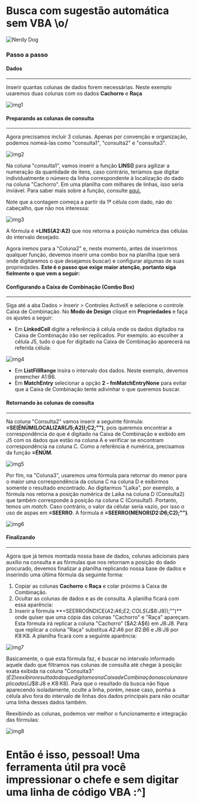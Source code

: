 
# Busca com sugestão automática sem VBA \o/

![Nerdy Dog](https://dogsaholic.com/wp-content/uploads/2018/08/nerdy-dog-with-a-laptop-810x515.png)

### Passo a passo

#### Dados


------------

Inserir quantas colunas de dados forem necessárias. Neste exemplo usaremos duas colunas com os dados **Cachorro** e **Raça**

![img1](https://i.imgur.com/4RmfHAb.jpg)

#### Preparando as colunas de consulta

------------
Agora precisamos incluir 3 colunas. Apenas por convenção e organização, podemos nomeá-las como "consulta1", "consulta2" e "consulta3".

![img2](https://i.imgur.com/7Si3MSM.jpg)


Na coluna "consulta1", vamos inserir a função **LINS()** para agilizar a numeração da quantidade de itens, caso contrário, teríamos que digitar individualmente o número da linha correspondente à localização do dado na coluna "Cachorro". Em uma planilha com milhares de linhas, isso seria inviável. Para saber mais sobre a função, consulte [aqui.](https://support.office.com/pt-br/article/lins-fun%C3%A7%C3%A3o-lins-b592593e-3fc2-47f2-bec1-bda493811597)

Note que a contagem começa a partir da 1ª célula com dado, não do cabeçalho, que não nos interessa:

![img3](https://i.imgur.com/rBR5iXA.jpg)

A fórmula é **=LINS($A$2:A2)** que nos retorna a posição numérica das células do intervalo desejado.

Agora iremos para a "Coluna2" e, neste momento, antes de inserirmos qualquer função, devemos inserir uma combo box na planilha (que será onde digitaremos o que desejamos buscar) e configurar algumas de suas propriedades. **Este é o passo que exige maior atenção, portanto siga fielmente o que vem a seguir:**

#### Configurando a Caixa de Combinação (Combo Box)

---

Siga até a aba Dados > Inserir > Controles ActiveX e selecione o controle Caixa de Combinação. No **Modo de Design** clique em **Propriedades** e faça os ajustes a seguir:
- Em **LinkedCell** digite a referência à célula onde os dados digitados na Caixa de Combinação irão ser replicados. Por exemplo. ao escolher a célula J5, tudo o que for digitado na Caixa de Combinação aparecerá na referida célula:

![img4](https://i.imgur.com/TW9rrmx.jpg)

- Em **ListFillRange** insira o intervalo dos dados. Neste exemplo, devemos preencher A1:B6.
- Em **MatchEntry** selecionar a opção **2 - fmMatchEntryNone** para evitar que a Caixa de Combinação tente adivinhar o que queremos buscar.

#### Retornando às colunas de consulta 

---

Na coluna "Consulta2" vamos inserir a seguinte fórmula: **=SE(ÉNÚM(LOCALIZAR($J$5;A2));C2;"")**, pois queremos encontrar a correspondência do que é digitado na Caixa de Combinação e exibido em J5 com os dados que estão na coluna A e verificar se encontram correspondência na coluna C. Como a referência é numérica, precisamos da função **=ÉNÚM**.

![img5](https://i.imgur.com/PKA9VYl.jpg)

Por fim, na "Coluna3", usaremos uma fórmula para retornar do menor para o maior uma correspondência da coluna C na coluna D e exibirmos somente o resultado encontrado. Ao digitarmos "Laika", por exemplo, a fórmula nos retorna a posição numérica de Laika na coluna D (Consulta2) que também corresponde à posição na coluna C (Consulta1). Portanto, temos um *match*. Caso contrário, o valor da célular seria vazio, por isso o uso de aspas em **=SEERRO**. A fórmula é **=SEERRO(MENOR($D$2:$D$6;C2);"")**.

![img6](https://i.imgur.com/EndkvpN.jpg)

#### Finalizando

---

Agora que já temos montada nossa base de dados, colunas adicionais para auxílio na consulta e as fórmulas que nos retornam a posição do dado procurado, devemos finalizar a planilha replicando nossa base de dados e inserindo uma última fórmula da seguinte forma:

1. Copiar as colunas **Cachorro** e **Raça** e colar próximo à Caixa de Combinação.
2. Ocultar as colunas de dados e as de consulta. A planilha ficará com essa aparência:
3. Inserir a fórmula **=SEERRO(ÍNDICE($A$2:$A$6;$E2;COLS($J$8:J8));"")** onde quiser que uma cópia das colunas "Cachorro" e "Raça" apareçam. Esta fórmula irá replicar a coluna "Cachorro" ($A$2:$A$6) em $J$8:J8. Para que replicar a coluna "Raça" substitua $A$2:$A$6 por $B$2:$B$6 e $J$8:J8 por $K$8:K8. A planilha ficará com a seguinte aparência:

![img7](https://i.imgur.com/8dTAlBv.jpg)

Basicamente, o que esta fórmula faz, é buscar no intervalo informado aquele dado que filtramos nas colunas de consulta até chegar à posição exata exibida na coluna "Consulta3" ($E2) e exibir o resultado do que digitamos na Caixa de Combinação nas colunas replicadas ($J$8:J8 e $K$8:K8). Para que o resultado da busca não fique aparecendo isoladamente, oculte a linha, porém, nesse caso, ponha a célula alvo fora do intervalo de linhas dos dados principais para não ocultar uma linha desses dados também.

Reexibindo as colunas, podemos ver melhor o funcionamento e integração das fórmulas:

![img8](https://i.imgur.com/MPJE13P.jpg)

# Então é isso, pessoal! Uma ferramenta útil pra você impressionar o chefe e sem digitar uma linha de código VBA :^]

